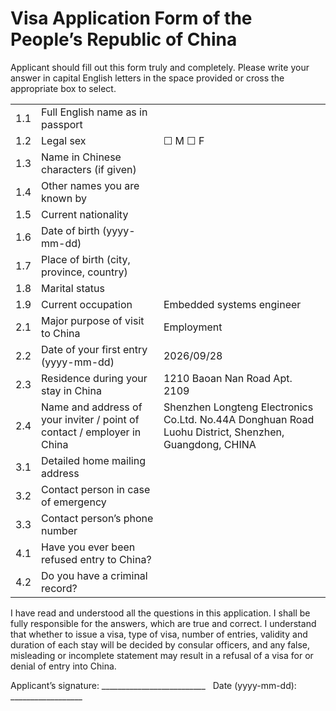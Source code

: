 # Visa Application Form of the People’s Republic of China

Applicant should fill out this form truly and completely. Please write your answer in capital English letters in the space provided or cross the appropriate box to select.

|     |                                                                         |                                                                                                       |
|:----|:------------------------------------------------------------------------|:------------------------------------------------------------------------------------------------------|
| 1.1 | Full English name as in passport                                        |                                                                                                       |
| 1.2 | Legal sex                                                               | ☐ M ☐ F                                                                                               |
| 1.3 | Name in Chinese characters (if given)                                   |                                                                                                       |
| 1.4 | Other names you are known by                                            |                                                                                                       |
| 1.5 | Current nationality                                                     |                                                                                                       |
| 1.6 | Date of birth (yyyy-mm-dd)                                              |                                                                                                       |
| 1.7 | Place of birth (city, province, country)                                |                                                                                                       |
| 1.8 | Marital status                                                          |                                                                                                       |
| 1.9 | Current occupation                                                      | Embedded systems engineer                                                                             |
| 2.1 | Major purpose of visit to China                                         | Employment                                                                                            |
| 2.2 | Date of your first entry (yyyy-mm-dd)                                   | 2026/09/28                                                                                            |
| 2.3 | Residence during your stay in China                                     | 1210 Baoan Nan Road Apt. 2109                                                                         |
| 2.4 | Name and address of your inviter / point of contact / employer in China | Shenzhen Longteng Electronics Co.Ltd. No.44A Donghuan Road Luohu District, Shenzhen, Guangdong, CHINA |
| 3.1 | Detailed home mailing address                                           |                                                                                                       |
| 3.2 | Contact person in case of emergency                                     |                                                                                                       |
| 3.3 | Contact person’s phone number                                           |                                                                                                       |
| 4.1 | Have you ever been refused entry to China?                              |                                                                                                       |
| 4.2 | Do you have a criminal record?                                          |                                                                                                       |

I have read and understood all the questions in this application. I shall be fully responsible for
the answers, which are true and correct. I understand that whether to issue a visa, type of visa,
number of entries, validity and duration of each stay will be decided by consular officers, and any
false, misleading or incomplete statement may result in a refusal of a visa for or denial of entry
into China.

Applicant’s signature: __________________________ &nbsp; Date (yyyy-mm-dd): __________________